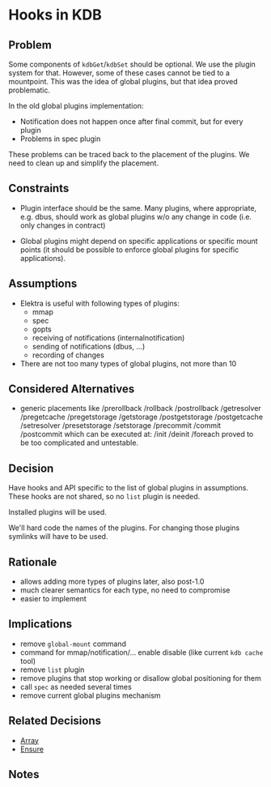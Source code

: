# Hooks in KDB

## Problem

Some components of `kdbGet`/`kdbSet` should be optional.
We use the plugin system for that.
However, some of these cases cannot be tied to a mountpoint.
This was the idea of global plugins, but that idea proved problematic.

In the old global plugins implementation:

- Notification does not happen once after final commit, but for every
  plugin
- Problems in spec plugin

These problems can be traced back to the placement of the plugins.
We need to clean up and simplify the placement.

## Constraints

- Plugin interface should be the same. Many plugins, where appropriate, e.g. dbus, should work
  as global plugins w/o any change in code (i.e. only changes
  in contract)

- Global plugins might depend on specific applications or specific
  mount points (it should be possible to enforce global plugins for specific
  applications).

## Assumptions

- Elektra is useful with following types of plugins:
  - mmap
  - spec
  - gopts
  - receiving of notifications (internalnotification)
  - sending of notifications (dbus, ...)
  - recording of changes
- There are not too many types of global plugins, not more than 10

## Considered Alternatives

- generic placements like /prerollback /rollback /postrollback /getresolver
  /pregetcache /pregetstorage /getstorage /postgetstorage /postgetcache
  /setresolver /presetstorage /setstorage /precommit /commit /postcommit
  which can be executed at:
  /init /deinit /foreach
  proved to be too complicated and untestable.

## Decision

Have hooks and API specific to the list of global plugins in assumptions.
These hooks are not shared, so no `list` plugin is needed.

Installed plugins will be used.

We'll hard code the names of the plugins. For changing those plugins symlinks will have to be used.

## Rationale

- allows adding more types of plugins later, also post-1.0
- much clearer semantics for each type, no need to compromise
- easier to implement

## Implications

- remove `global-mount` command
- command for mmap/notification/... enable disable (like current `kdb cache` tool)
- remove `list` plugin
- remove plugins that stop working or disallow global positioning for them
- call `spec` as needed several times
- remove current global plugins mechanism

## Related Decisions

- [Array](array.md)
- [Ensure](../5_implemented/ensure.md)

## Notes
